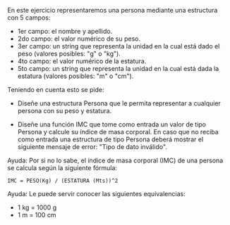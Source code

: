 En este ejercicio representaremos una persona mediante una estructura con 5 campos:
- 1er campo: el nombre y apellido.
- 2do campo: el valor numérico de su peso.
- 3er campo: un string que representa la unidad en la cual está dado el peso   (valores posibles: "g" o "kg").
- 4to campo: el valor numérico de la estatura.
- 5to campo: un string que representa la unidad en la cual está dada la estatura (valores posibles: "m" o "cm").

Teniendo en cuenta esto se pide:

- Diseñe una estructura Persona que le permita representar a cualquier persona  con su peso y estatura.

- Diseñe una función IMC que tome como entrada un valor de tipo Persona y calcule su índice de masa corporal. En caso que no reciba como entrada una  estructura de tipo Persona deberá mostrar el siguiente mensaje de error: "Tipo de dato inválido".

Ayuda: Por si no lo sabe, el índice de masa corporal (IMC) de una persona se calcula según la siguiente fórmula:

```
IMC = PESO(Kg) / (ESTATURA (Mts))^2
```
Ayuda: Le puede servir conocer las siguientes equivalencias:

- 1 kg = 1000 g
- 1 m = 100 cm